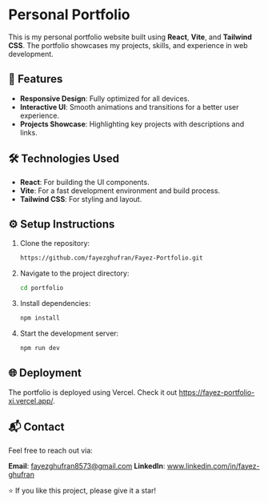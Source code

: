 # Personal Portfolio

This is my personal portfolio website built using **React**, **Vite**, and **Tailwind CSS**. The portfolio showcases my projects, skills, and experience in web development.

## 🚀 Features

- **Responsive Design**: Fully optimized for all devices.
- **Interactive UI**: Smooth animations and transitions for a better user experience.
- **Projects Showcase**: Highlighting key projects with descriptions and links.

## 🛠️ Technologies Used

- **React**: For building the UI components.
- **Vite**: For a fast development environment and build process.
- **Tailwind CSS**: For styling and layout.

## ⚙️ Setup Instructions

1. Clone the repository:
   ```bash
   https://github.com/fayezghufran/Fayez-Portfolio.git

2. Navigate to the project directory:
   ```bash
   cd portfolio

3. Install dependencies:
   ```bash
   npm install

4. Start the development server:
   ```bash
   npm run dev  

## 🌐 Deployment
The portfolio is deployed using Vercel.
Check it out https://fayez-portfolio-xi.vercel.app/.

## 📬 Contact
Feel free to reach out via:

**Email**: fayezghufran8573@gmail.com
**LinkedIn**: www.linkedin.com/in/fayez-ghufran

⭐ If you like this project, please give it a star!
